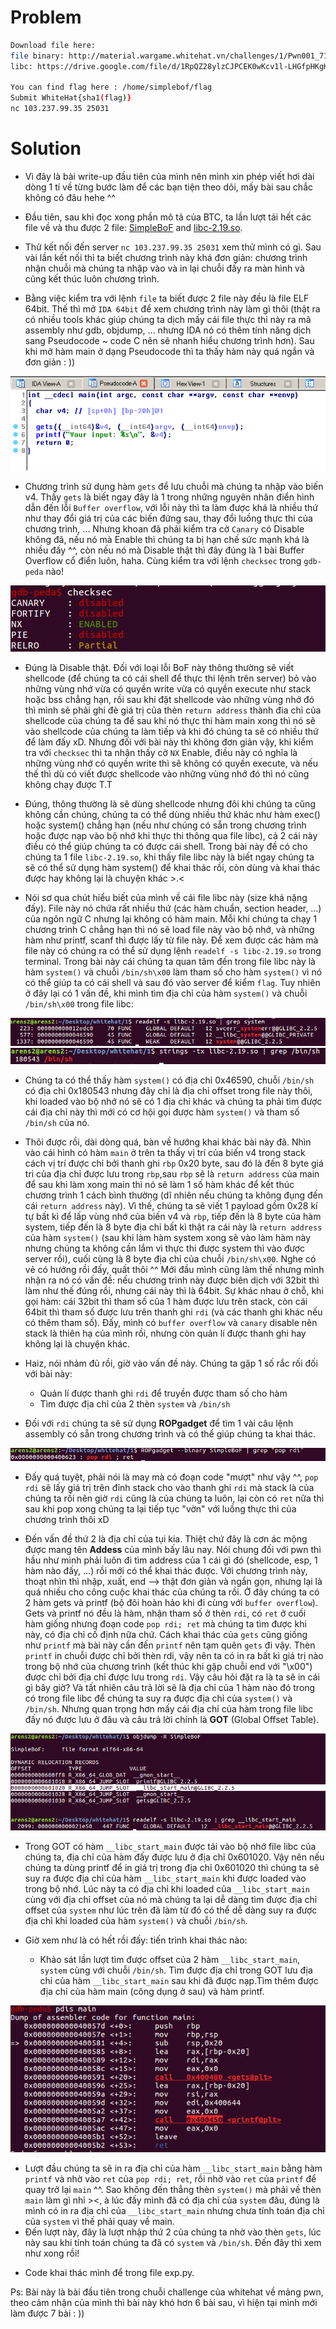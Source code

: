 # Problem

```sh
Download file here:
file binary: http://material.wargame.whitehat.vn/challenges/1/Pwn001_71228e6714b5346bfff4ffa5003bc8f7.zip
libc: https://drive.google.com/file/d/1RpQZ28ylzCJPCEK0wKcv1l-LHGfpHKgK/view?usp=sharing

You can find flag here : /home/simplebof/flag
Submit WhiteHat{sha1(flag)}
nc 103.237.99.35 25031
```

# Solution
- Vì đây là bài write-up đầu tiên của mình nên mình xin phép viết hơi dài dòng 1 tí về từng bước làm để các bạn tiện theo dõi, mấy bài sau chắc không có đâu hehe ^^

- Đầu tiên, sau khi đọc xong phần mô tả của BTC, ta lần lượt tải hết các file về và thu được 2 file: [SimpleBoF](SimpleBoF) and [libc-2.19.so](libc-2.19.so).

- Thử kết nối đến server `nc 103.237.99.35 25031` xem thử mình có gì. Sau vài lần kết nối thì ta biết chương trình này khá đơn giản: chương trình nhận chuỗi mà chúng ta nhập vào và in lại chuỗi đấy ra màn hình và cũng kết thúc luôn chương trình.

- Bằng việc kiểm tra với lệnh `file` ta biết được 2 file này đều là file ELF 64bit. Thế thì mở `IDA 64bit` để xem chương trình này làm gì thôi (thật ra có nhiều tools khác giúp chúng ta dịch mấy cái file thực thi này ra mã assembly như gdb, objdump, ... nhưng IDA nó có thêm tính năng dịch sang Pseudocode ~ code C nên sẽ nhanh hiểu chương trình hơn). Sau khi mở hàm main ở dạng Pseudocode thì ta thấy hàm này quá ngắn và đơn giản : )) 

<img src="main.png">

- Chương trình sử dụng hàm `gets` để lưu chuỗi mà chúng ta nhập vào biến v4. Thấy `gets` là biết ngay đây là 1 trong những nguyên nhân điển hình dẫn đến lỗi `Buffer overflow`, với lỗi này thì ta làm được khá là nhiều thứ như thay đổi giá trị của các biến đứng sau, thay đổi luồng thực thi của chương trình, ... Nhưng khoan đã phải kiểm tra cờ  `Canary` có Disable không đã, nếu nó mà Enable thì chúng ta bị hạn chế sức mạnh khá là nhiều đấy ^^, còn nếu nó mà Disable thật thì đây đúng là 1 bài Buffer Overflow cổ điển luôn, haha. Cùng kiểm tra với lệnh `checksec` trong `gdb-peda` nào!

<img src="checksec.png">

- Đúng là Disable thật. Đối với loại lỗi BoF này thông thường sẽ viết shellcode (để chúng ta có cái shell để thực thi lệnh trên server) bỏ vào những vùng nhớ vừa có quyền write vừa có quyền execute như stack hoặc bss chẳng hạn, rồi sau khi đặt shellcode vào những vùng nhớ đó thì mình sẽ phải ghi đè giá trị của thèn `return address` thành đia chỉ của shellcode của chúng ta để sau khi nó thực thi hàm main xong thì nó sẽ vào shellcode của chúng ta làm tiếp và khi đó chúng ta sẽ có nhiều thứ để làm đấy xD. Nhưng đối với bài này thì không đơn giản vậy, khi kiểm tra với `checksec` thì ta nhận thấy cờ `NX` Enable, điều này có nghĩa là những vùng nhớ có quyền write thì sẽ không có quyền execute, và nếu thế thì dù có viết được shellcode vào những vùng nhớ đó thì nó cũng không chạy được T.T 

- Đúng, thông thường là sẽ dùng shellcode nhưng đôi khi chúng ta cũng không cần chúng, chúng ta có thể dùng nhiều thứ khác như hàm exec() hoặc system() chẳng hạn (nếu như chúng có sẵn trong chương trình hoặc được nạp vào bộ nhớ khi thực thi thông qua file libc), cả 2 cái này điều có thể giúp chúng ta có được cái shell. Trong bài này đề có cho chúng ta 1 file `libc-2.19.so`, khi thấy file libc này là biết ngay chúng ta sẽ có thể sử dụng hàm system() để khai thác rồi, còn dùng và khai thác được hay không lại là chuyện khác >.<

- Nói sơ qua chút hiểu biết của mình về cái file libc này (size khá nặng đấy). File này nó chứa rất nhiều thứ (các hàm chuẩn, section header, ...)  của ngôn ngữ C nhưng lại không có hàm main. Mỗi khi chúng ta chạy 1 chương trình C chẳng hạn thì nó sẽ load file này vào bộ nhớ, và những hàm như printf, scanf thì được lấy từ file này. Để xem được các hàm mà file này có chúng ra có thể sử dụng lệnh `readelf -s libc-2.19.so` trong terminal. Trong bài này cái chúng ta quan tâm đến trong file libc này là hàm `system()` và chuỗi `/bin/sh\x00` làm tham số cho hàm `system()` vì nó có thể giúp ta có cái shell và sau đó vào server để kiểm `flag`. Tuy nhiên ở đây lại có 1 vấn đề, khi mình tìm địa chỉ của hàm `system()` và chuỗi `/bin/sh\x00` trong file libc: 

<img src="system.png">
<img src="binsh.png">

- Chúng ta có thể thấy hàm `system()` có địa chỉ 0x46590, chuỗi `/bin/sh` có địa chỉ 0x180543  nhưng đây chỉ là địa chỉ offset trong file này thôi, khi loaded vào bộ nhớ nó sẽ có 1 địa chỉ khác và chúng ta phải tìm được cái địa chỉ này thì mới có cơ hội gọi được hàm `system()` và tham số `/bin/sh` của nó.

- Thôi được rồi, dài dòng quá, bàn về hướng khai khác bài này đã. Nhìn vào cái hình có hàm `main` ở trên ta thấy vị trí của biến v4 trong stack cách vị trí được chỉ bởi thanh ghi `rbp` 0x20 byte, sau đó là đến 8 byte giá tri của địa chỉ được lưu trong `rbp`,sau `rbp` sẽ là `return address` của main để sau khi làm xong main thì nó sẽ làm 1 số hàm khác để kết thúc chương trình 1 cách bình thường (dĩ nhiên nếu chúng ta không đụng đến cái `return address` này). Vì thế, chúng ta sẽ viết 1 payload gồm 0x28 kí tự bất kì để lấp vùng nhớ của biến v4 và `rbp`, tiếp đến là 8 byte của hàm system, tiếp đến là 8 byte địa chỉ bất kì thật ra cái này là `return address` của hàm `system()` (sau khi làm hàm system xong sẽ vào làm hàm này nhưng chúng ta không cần lắm vì thực thi được system thì vào được server rồi), cuối cùng là 8 byte địa chỉ của chuỗi `/bin/sh\x00`. Nghe có vẻ có hướng rồi đấy, quất thôi ^^ Mới đầu mình cũng làm thế nhưng mình nhận ra nó có vấn đề: nếu chương trình này được biên dịch với 32bit thì làm như thế đúng rồi, nhưng cái này thì là 64bit. Sự khác nhau ở chỗ, khi gọi hàm: cái 32bit thì tham số của 1 hàm được lưu trên stack, còn cái 64bit thì tham số được lưu trên thanh ghi `rdi` (và các thanh ghi khác nếu có thêm tham số). Đấy, mình có `buffer overflow` và `canary` disable nên stack là thiên hạ của mình rồi, nhưng còn quản lí được thanh ghi hay không lại là chuyện khác.

- Haiz, nói nhảm đủ rồi, giờ vào vấn đề này. Chúng ta gặp 1 số rắc rối đối với bài này:
   + Quản lí được thanh ghi `rdi` để truyền được tham số cho hàm
   + Tìm được địa chỉ của 2 thèn `system` và `/bin/sh`

- Đối với `rdi` chúng ta sẽ sử dụng **ROPgadget** để tìm 1 vài câu lệnh assembly có sẵn trong chương trình và có thể giúp chúng ta khai thác.

<img src="pop_rdi_ret.png">

- Đấy quá tuyệt, phải nói là may mà có đoạn code "mượt" như vậy ^^, `pop rdi` sẽ lấy giá trị trên đỉnh stack cho vào thanh ghi `rdi` mà stack là của chúng ta rồi nên giờ `rdi` cũng là của chúng ta luôn, lại còn có `ret` nữa thì sau khi pop xong chúng ta lại tiếp tục "vờn" với luồng thực thi của chương trình thôi xD 

- Đến vấn đề thứ 2 là địa chỉ của tụi kia. Thiệt chứ đây là cơn ác mộng được mang tên **Addess** của mình bấy lâu nay. Nói chung đối với pwn thì hầu như mình phải luôn đi tìm address của 1 cái gì đó (shellcode, esp, 1 hàm nào đấy, ...) rồi mới có thể khai thác được. Với chương trình này, thoạt nhìn thì nhập, xuất, end --> thật đơn giản và ngắn gọn, nhưng lại là quá nhiều cho công cuộc khai thác của chúng ta rồi. Ở đây chúng ta có 2 hàm gets và printf (bộ đôi hoàn hảo khi đi cùng với `buffer overflow`).
Gets và printf nó đều là hàm, nhận tham số ở thèn `rdi`, có `ret` ở cuối hàm giống nhưng đoạn code `pop rdi; ret` mà chúng ta tìm được khi này, có địa chỉ cố định nữa chứ. Cách khai thác của `gets` cũng giống như `printf` mà bài này cần đến `printf` nên tạm quên `gets` đi vậy. Thèn `printf` in chuỗi được chỉ bởi thèn rdi, vậy nên ta có in ra bất kì giá trị nào trong bộ nhớ của chương trình (kết thúc khi gặp chuỗi end với "\x00") được chỉ bởi địa chỉ được lưu trong `rdi`. Vậy câu hỏi đặt ra là ta sẽ in cái gì bây giờ? Và tất nhiên câu trả lời sẽ là địa chỉ của 1 hàm nào đó trong có trong file libc để chúng ta suy ra được địa chỉ của `system()` và `/bin/sh`. Nhưng quan trọng hơn mấy cái địa chỉ của hàm trong file libc đấy nó được lưu ở đâu và câu trả lời chính là **GOT** (Global Offset Table).

<img src="got.png">

- Trong GOT có hàm `__libc_start_main` được tải vào bộ nhớ file libc của chúng ta, địa chỉ của hàm đấy được lưu ở địa chỉ 0x601020. Vậy nên nếu chúng ta dùng printf để in giá trị trong địa chỉ 0x601020 thì chúng ta sẽ suy ra được địa chỉ của hàm `__libc_start_main` khi được loaded vào trong bộ nhớ. Lúc này ta có địa chỉ khi loaded của `__libc_start_main` cùng với địa chỉ offset của nó mà chúng ta lại dễ dàng tìm được địa chỉ offset của `system` như lúc trên đã làm từ đó có thể dễ dàng suy ra được địa chỉ khi loaded của hàm `system()` và chuỗi `/bin/sh`. 

- Giờ xem như là có hết rồi đấy: tiến trình khai thác nào:
   + Khảo sát lần lượt tìm được offset của 2 hàm `__libc_start_main`, `system` cùng với chuỗi `/bin/sh`. Tìm được địa chỉ trong GOT lưu địa chỉ của hàm `__libc_start_main` sau khi đã được nạp.Tìm thêm được địa chỉ của hàm main (công dụng ở sau) và hàm printf.

<img src="printf.png">

   + Lượt đầu chúng ta sẽ in ra địa chỉ của hàm `__libc_start_main` bằng hàm `printf` và nhờ vào `ret` của `pop rdi; ret`, rồi nhờ vào `ret` của `printf` để quay trở lại `main` ^^. Sao không đến thẳng thèn `system()` mà phải về thèn `main` làm gì nhỉ ><, à lúc đấy mình đã có địa chỉ của `system` đâu, đúng là mình có in ra địa chỉ của `__libc_start_main` nhưng chưa tính toán địa chỉ của `system` vì thế phải quay về main.
   + Đến lượt này, đây là lượt nhập thứ 2 của chúng ta nhờ vào thèn `gets`, lúc này sau khi tính toán chúng ta đã có `system` và `/bin/sh`. Đến đây thì xem như xong rồi!

- Code khai thác mình để trong file exp.py.

Ps: Bài này là bài đầu tiên trong chuỗi challenge của whitehat về mảng pwn, theo cảm nhận của mình thì bài này khó hơn 6 bài sau, vì hiện tại mình mới làm được 7 bài : ))
 
